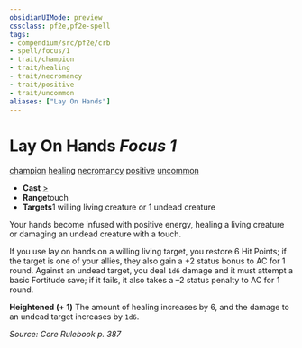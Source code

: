 ```yaml
---
obsidianUIMode: preview
cssclass: pf2e,pf2e-spell
tags:
- compendium/src/pf2e/crb
- spell/focus/1
- trait/champion
- trait/healing
- trait/necromancy
- trait/positive
- trait/uncommon
aliases: ["Lay On Hands"]
---
```

# Lay On Hands *Focus 1*   
[champion](../../rules/traits/champion.md)  [healing](../../rules/traits/healing.md)  [necromancy](../../rules/traits/necromancy.md)  [positive](../../rules/traits/positive.md)  [uncommon](../../rules/traits/uncommon.md)  

- **Cast** [>](../../rules/core-rulebook/chapter-9-playing-the-game.md#Actions "Single Action") 
- **Range**touch
- **Targets**1 willing living creature or 1 undead creature

Your hands become infused with positive energy, healing a living creature or damaging an undead creature with a touch.

If you use lay on hands on a willing living target, you restore 6 Hit Points; if the target is one of your allies, they also gain a +2 status bonus to AC for 1 round. Against an undead target, you deal `1d6` damage and it must attempt a basic Fortitude save; if it fails, it also takes a –2 status penalty to AC for 1 round.

**Heightened (+ 1)** The amount of healing increases by 6, and the damage to an undead target increases by `1d6`.

*Source: Core Rulebook p. 387*